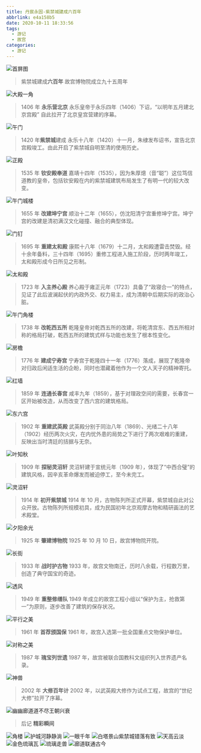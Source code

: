 ```yaml
---
title: 丹宸永固-紫禁城建成六百年
abbrlink: e4a158b5
date: 2020-10-11 18:33:56
tags:
  - 游记
  - 故宫
categories:
  - 游记
---
```


![首屏图](https://z3.ax1x.com/2021/01/13/sNPKDH.jpg)

<!-- more -->

> 紫禁城建成**六百年**
> 故宫博物院成立九十五周年

![大殿一角](https://z3.ax1x.com/2021/01/13/sNCzgU.jpg)

> 1406 年 **永乐营北京**
> 永乐皇帝于永乐四年（1406）下诏，“以明年五月建北京宫殿”
> 自此拉开了北京皇宫营建的序幕。

![午门](https://z3.ax1x.com/2021/01/13/sNPkU1.jpg)

> 1420 年**紫禁城**建成
> 永乐十八年（1420）十一月，朱棣发布诏书，宣告北京宫殿竣工。由此开启了紫禁城自明至清的使用历史。

![正殿](https://z3.ax1x.com/2021/01/13/sNPegO.jpg)

> 1535 年 **钦安殿奉道**
> 嘉靖十四年（1535），因为朱厚熜（音“聪”）这位笃信道教的皇帝，包括钦安殿在内的紫禁城建筑布局发生了有明一代的较大改变。

![午门城楼](https://z3.ax1x.com/2021/01/13/sNP9u4.jpg)

> 1655 年 **改建坤宁宫**
> 顺治十二年（1655），仿沈阳清宁宫重修坤宁宫。坤宁宫的改建是清初满汉文化碰撞、融合的典型体现。

![门钉](https://z3.ax1x.com/2021/01/13/sNPPb9.jpg)

> 1695 年 **重建太和殿**
> 康熙十八年（1679）十二月，太和殿遭雷击焚毁。经十余年备料，三十四年（1695）重修工程进入施工阶段，历时两年竣工，太和殿形成今日所见之形制。

![太和殿](https://z3.ax1x.com/2021/01/13/sNPMbd.jpg)

> 1723 年 **入主养心殿**
> 养心殿于雍正元年（1723）具备了“政寝合一”的特点，见证了此后波澜起伏的内政外交、权力易主，成为清朝中后期实际的政治心脏。

![午门角楼](https://z3.ax1x.com/2021/01/13/sNPZ8K.jpg)

> 1738 年 **改乾西五所**
> 乾隆皇帝对乾西五所的改建，将乾清宫东、西五所相对称的格局打破，乾西五所的建筑式样与功能也发生了根本性变化。

![房檐](https://z3.ax1x.com/2021/01/13/sNPA4x.jpg)

> 1776 年 **建成宁寿宫**
> 宁寿宫于乾隆四十一年（1776）落成，展现了乾隆帝对归政后闲适生活的企盼，同时也潜藏着他作为一个文人天子的精神寄托。

![红墙](https://z3.ax1x.com/2021/01/13/sNPSvF.jpg)

> 1859 年 **连通长春宫**
> 咸丰九年（1859），基于对理政空间的需要，长春宫一区开始被改造，从而改变了西六宫的建筑格局。

![东六宫](https://z3.ax1x.com/2021/01/13/sNPCDJ.jpg)

> 1902 年 **重建武英殿**
> 武英殿分别于同治八年（1869）、光绪二十八年（1902）经历两次火灾，在内忧外患的局势之下进行了两次艰难的重建，反映出当时清廷的拮据与无奈。

![叶知秋](https://z3.ax1x.com/2021/01/13/sNudUS.jpg)

> 1909 年 **探秘灵沼轩**
> 灵沼轩建于宣统元年（1909 年），体现了“中西合璧”的建筑风格，因辛亥革命爆发而被迫停工，至今未完工。

![灵沼轩](https://z3.ax1x.com/2021/01/13/sNuw4g.jpg)

> 1914 年 **初开紫禁城**
> 1914 年 10 月，古物陈列所正式开幕，紫禁城自此对公众开放。古物陈列所规模初具，成为民国初年北京观摩古物和精研画法的艺术殿堂。

![夕阳余光](https://z3.ax1x.com/2021/01/13/sNPFER.jpg)

> 1925 年 **肇建博物院**
> 1925 年 10 月 10 日，故宫博物院开院。

![长街](https://z3.ax1x.com/2021/01/13/sNuaE8.jpg)

> 1933 年 **战时护古物**
> 1933 年，故宫文物南迁，历时八余载，行程数万里，创造了典守国宝的奇迹。

![透风](https://z3.ax1x.com/2021/01/13/sNuNHf.jpg)

> 1949 年 **重整修缮队**
> 1949 年成立的故宫工程小组以“保护为主，抢救第一”为原则，逐步改善了建筑的保存状况。

![平行之美](https://z3.ax1x.com/2021/01/13/sNP1UI.jpg)

> 1961 年 **首荐颁国保**
> 1961 年，故宫入选第一批全国重点文物保护单位。

![对称之美](https://z3.ax1x.com/2021/01/13/sNPlVA.jpg)

> 1987 年 **瑰宝列世遗**
> 1987 年，故宫被联合国教科文组织列入世界遗产名录。

![神兽](https://z3.ax1x.com/2021/01/13/sNuD3j.jpg)

> 2002 年 **大修百年计**
> 2002 年，以武英殿大修作为试点工程，故宫的“世纪大修”拉开了序幕。

![幽幽廊道道不尽王朝兴衰](https://z3.ax1x.com/2021/01/13/sNPGPP.jpg)

> 后记 **精彩瞬间**

![角楼](https://s11.ax1x.com/2024/03/02/pF0cbQ0.jpg)
![护城河静静淌](https://s11.ax1x.com/2024/03/02/pF0cLLT.jpg)
![一眼千年](https://s11.ax1x.com/2024/03/02/pF0cqyV.jpg)
![白塔景山紫禁城错落有致](https://s11.ax1x.com/2024/03/02/pF0c7zq.jpg)
![天高云淡](https://s11.ax1x.com/2024/03/02/pF0cTWn.jpg)
![金色琉璃瓦](https://s11.ax1x.com/2024/03/02/pF0cXeU.jpg)
![琉璃走兽](https://s11.ax1x.com/2024/03/02/pF0cjwF.jpg)
![廊道联通古今](https://s11.ax1x.com/2024/03/02/pF0cvo4.jpg)
